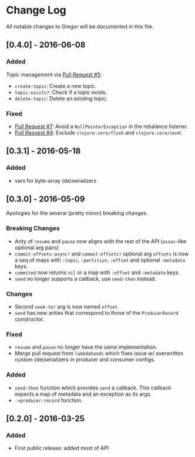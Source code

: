# Change Log
All notable changes to Gregor will be documented in this file.

## [0.4.0] - 2016-06-08

### Added

Topic management via [Pull Request #5](https://github.com/weftio/gregor/pull/5):

- `create-topic`: Create a new topic.
- `topic-exists?`: Check if a topic exists.
- `delete-topic`: Delete an existing topic.

### Fixed

- [Pull Request #7](https://github.com/weftio/gregor/pull/7): Avoid a `NullPointerException` in the rebalance listener.
- [Pull Request #4](https://github.com/weftio/gregor/pull/4): Exclude `clojure.core/flush` and `clojure.core/send`.

## [0.3.1] - 2016-05-18

### Added
- vars for byte-array (de)serializers

## [0.3.0] - 2016-05-09

Apologies for the several (pretty minor) breaking changes.

### Breaking Changes
- Arity of `resume` and `pause` now aligns with the rest of the API (`assoc`-like
  optional arg pairs)
- `commit-offsets-async!` and `commit-offsets!` optional arg `offsets` is now a seq of
  maps with `:topic`, `:partition`, `:offset` and optional `:metadata` keys.
- `commited` now returns `nil` or a map with `:offset` and `:metadata` keys.
- `send` no longer supports a callback, use `send-then` instead.

### Changes
- Second `seek-to!` arg is now named `offset`.
- `send` has new arities that correspond to those of the `ProducerRecord` constructor.

### Fixed
- `resume` and `pause` no longer have the same implementation.
- Merge pull request from `lambdahands` which fixes issue w/ overwritten custom
  (de)serializers in producer and consumer configs.

### Added
- `send-then` function which provides `send` a callback. This callback expects a map of
  metadata and an exception as its args.
- `->producer-record` function.


## [0.2.0] - 2016-03-25

### Added
- First public release: added most of API
